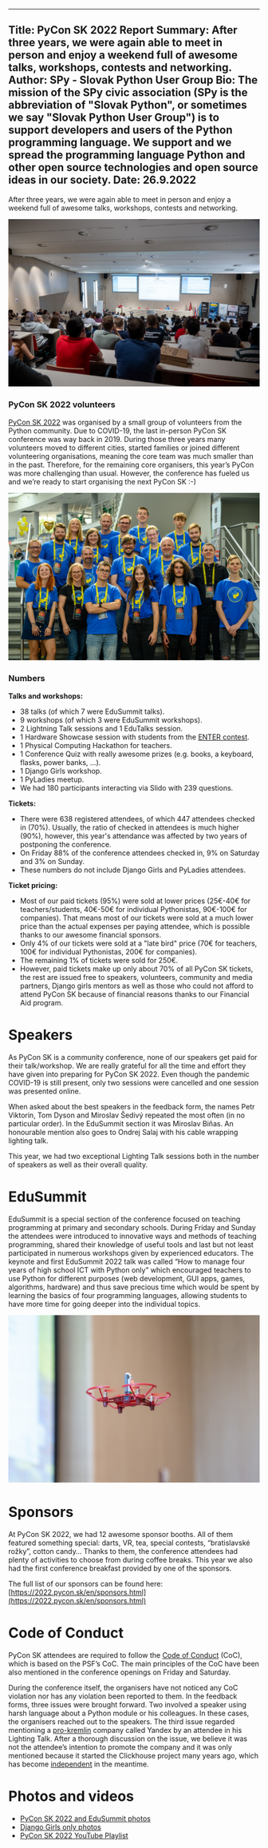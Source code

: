 ------------------------------
Title: PyCon SK 2022 Report
Summary: After three years, we were again able to meet in person and enjoy a weekend full of awesome talks, workshops,
         contests and networking.
Author: SPy - Slovak Python User Group
Bio: The mission of the SPy civic association (SPy is the abbreviation of "Slovak Python", or sometimes we say
     "Slovak Python User Group") is to support developers and users of the Python programming language. We support and
     we spread the programming language Python and other open source technologies and open source ideas in our society. 
Date: 26.9.2022
---------------------------

After three years, we were again able to meet in person and enjoy a weekend full of awesome talks, workshops, contests and networking.


![Foto: Stanislav Griguš](images/pycon2022-talk.jpg)



### PyCon SK 2022 volunteers

[PyCon SK 2022](https://2022.pycon.sk/) was organised by a small group of volunteers from the Python community. Due to COVID-19, the last in-person PyCon SK conference was way back in 2019. During those three years many volunteers moved to different cities, started families or joined different volunteering organisations, meaning the core team was much smaller than in the past. Therefore, for the remaining core organisers, this year’s PyCon was more challenging than usual. However, the conference has fueled us and we’re ready to start organising the next PyCon SK :-)



![Foto: [pro_foto.sk](https://www.instagram.com/pro_foto.sk/)](images/pycon2022-volunteers.jpg)



### Numbers

**Talks and workshops:**

* 38 talks (of which 7 were EduSummit talks).
* 9 workshops (of which 3 were EduSummit workshops).
* 2 Lightning Talk sessions and 1 EduTalks session.
* 1 Hardware Showcase session with students from the [ENTER contest](//enter.study/olympiada-v-programovani/).
* 1 Physical Computing Hackathon for teachers.
* 1 Conference Quiz with really awesome prizes (e.g. books, a keyboard, flasks, power banks, …).
* 1 Django Girls workshop.
* 1 PyLadies meetup.
* We had 180 participants interacting via Slido with 239 questions.

**Tickets:**

* There were 638 registered attendees, of which 447 attendees checked in (70%). Usually, the ratio of checked in attendees is much higher (90%), however, this year's attendance was affected by two years of postponing the conference.
* On Friday 88% of the conference attendees checked in, 9% on Saturday and 3% on Sunday.
* These numbers do not include Django Girls and PyLadies attendees.

**Ticket pricing:**

* Most of our paid tickets (95%) were sold at lower prices (25€-40€ for teachers/students, 40€-50€ for individual Pythonistas, 90€-100€ for companies). That means most of our tickets were sold at a much lower price than the actual expenses per paying attendee, which is possible thanks to our awesome financial sponsors.
* Only 4% of our tickets were sold at a "late bird" price (70€ for teachers, 100€ for individual Pythonistas, 200€ for companies).
* The remaining 1% of tickets were sold for 250€.
* However, paid tickets make up only about 70% of all PyCon SK tickets, the rest are issued free to speakers, volunteers, community and media partners, Django girls mentors as well as those who could not afford to attend PyCon SK because of financial reasons thanks to our Financial Aid program.


# Speakers

As PyCon SK is a community conference, none of our speakers get paid for their talk/workshop. We are really grateful for all the time and effort they have given into preparing for PyCon SK 2022. Even though the pandemic COVID-19 is still present, only two sessions were cancelled and one session was presented online.

When asked about the best speakers in the feedback form, the names Petr Viktorin, Tom Dyson and Miroslav Šedivý repeated the most often (in no particular order). In the EduSummit section it was Miroslav Biňas. An honourable mention also goes to Ondrej Salaj with his cable wrapping lighting talk.

This year, we had two exceptional Lighting Talk sessions both in the number of speakers as well as their overall quality.


# EduSummit

EduSummit is a special section of the conference focused on teaching programming at primary and secondary schools. During Friday and Sunday the attendees were introduced to innovative ways and methods of teaching programming, shared their knowledge of useful tools and last but not least participated in numerous workshops given by experienced educators. The keynote and first EduSummit 2022 talk was called “How to manage four years of high school ICT with Python only” which encouraged teachers to use Python for different purposes (web development, GUI apps, games, algorithms, hardware) and thus save precious time which would be spent by learning the basics of four programming languages, allowing students to have more time for going deeper into the individual topics.



![Foto: Stanislav Griguš](images/pycon2022-dron.jpg)



# Sponsors

At PyCon SK 2022, we had 12 awesome sponsor booths. All of them featured something special: darts, VR, tea, special contests, “bratislavské rožky”, cotton candy… Thanks to them, the conference attendees had plenty of activities to choose from during coffee breaks. This year we also had the first conference breakfast provided by one of the sponsors.

The full list of our sponsors can be found here: [https://2022.pycon.sk/en/sponsors.html](https://2022.pycon.sk/en/sponsors.html) 


# Code of Conduct

PyCon SK attendees are required to follow the [Code of Conduct](https://2022.pycon.sk/en/coc.html) (CoC), which is based on the PSF’s CoC. The main principles of the CoC have been also mentioned in the conference openings on Friday and Saturday.

During the conference itself, the organisers have not noticed any CoC violation nor has any violation been reported to them. In the feedback forms, three issues were brought forward. Two involved a speaker using harsh language about a Python module or his colleagues. In these cases, the organisers reached out to the speakers. The third issue regarded mentioning a [pro-kremlin](https://www.theguardian.com/world/2022/aug/23/russia-yandex-sell-news-service-state-tightens-grip-online-media) company called Yandex by an attendee in his Lighting Talk. After a thorough discussion on the issue, we believe it was not the attendee’s intention to promote the company and it was only mentioned because it started the Clickhouse project many years ago, which has become [independent](https://clickhouse.com/blog/we-stand-with-ukraine) in the meantime.


# Photos and videos

* [PyCon SK 2022 and EduSummit photos](https://photos.app.goo.gl/2FwxWzbXXQLHXQsf6)
* [Django Girls only photos](https://photos.app.goo.gl/PPXcQ6hg5XmvbJjs6)
* [PyCon SK 2022 YouTube Playlist](https://www.youtube.com/watch?v=RXcCaxZf4jM&list=PLeK_HepiMJKIGVaNQU9EaQXQ0uM18gJvG)